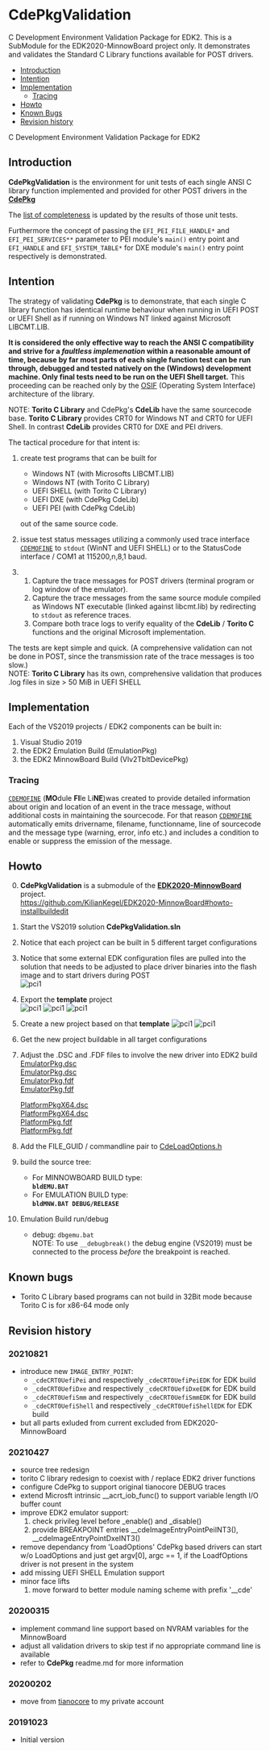 # CdePkgValidation
C Development Environment Validation Package for EDK2. This is a SubModule for the EDK2020-MinnowBoard project only. It demonstrates and validates the Standard C Library functions available for POST drivers. 
* [Introduction](README.md#introduction)
* [Intention](README.md#intention)
* [Implementation](README.md#implementation)
  * [Tracing](README.md#tracing)
* [Howto](README.md#howto)
* [Known Bugs](README.md#known-bugs)
* [Revision history](README.md#revision-history)

C Development Environment Validation Package for EDK2

## Introduction
**CdePkgValidation** is the environment for unit tests  of each single ANSI C library function
implemented and provided for other POST drivers in the [**CdePkg**](https://github.com/KilianKegel/CdePkg/blob/master/README.md#cdepkg)

The [list of completeness](https://github.com/KilianKegel/CdePkg/blob/master/implemented.md#validation-status) is updated
by the results of those unit tests.

Furthermore the concept of passing the `EFI_PEI_FILE_HANDLE*` and `EFI_PEI_SERVICES**` parameter to PEI
module's `main()` entry point and `EFI_HANDLE` and `EFI_SYSTEM_TABLE*` for DXE module's `main()` entry point respectively is
demonstrated.

## Intention
The strategy of validating **CdePkg** is to demonstrate, that each single C library function has identical runtime behaviour
when running in UEFI POST or UEFI Shell as if running on Windows NT linked against Microsoft LIBCMT.LIB.

**It is considered the only effective way to reach the ANSI C compatibility and strive for a *faultless implemenation*
within a reasonable amount of time, because by far most parts of each single function test can be run through, debugged and tested natively on the (Windows) development machine. Only final tests need to be run on the UEFI Shell target.**
This proceeding can be reached only by the [OSIF](https://github.com/KilianKegel/CdePkg/blob/master/README.md#interface-architecture) (Operating System Interface) architecture of the library.

NOTE: **Torito C Library** and CdePkg's **CdeLib** have the same sourcecode base. **Torito C Library**
provides CRT0 for Windows NT and CRT0 for UEFI Shell. In contrast **CdeLib**  provides CRT0 for DXE and PEI
drivers.

The tactical procedure for that intent is:
1.  create test programs that can be built for 
    * Windows NT (with Microsofts LIBCMT.LIB)
    * Windows NT (with Torito C Library)
    * UEFI SHELL (with Torito C Library)
    * UEFI DXE (with CdePkg CdeLib)
    * UEFI PEI (with CdePkg CdeLib)
    
    out of the same source code.
    
2.  issue test status messages utilizing a commonly used trace interface [`CDEMOFINE`](https://github.com/KilianKegel/CdePkg/blob/master/Include/CDE.h#L51) to 
    `stdout` (WinNT and UEFI SHELL) or to the StatusCode interface / COM1 at 115200,n,8,1 baud.
    
3.  
    1. Capture the trace messages for POST drivers (terminal program or log window of the emulator).
    2. Capture the trace messages from the same source module compiled as Windows NT executable (linked against libcmt.lib)
        by redirecting to `stdout` as reference traces.
    3. Compare both trace logs to verify equality of the **CdeLib** / **Torito C** functions and the original Microsoft implementation.

The tests are kept simple and quick. (A comprehensive validation can not be done in POST, since the
transmission rate of the trace messages is too slow.)<br>
NOTE: **Torito C Library** has its own, comprehensive validation that produces .log files in size > 50 MiB in UEFI SHELL

## Implementation
Each of the VS2019 projects / EDK2 components can be built in:

1. Visual Studio 2019
2. the EDK2 Emulation Build (EmulationPkg)
3. the EDK2 MinnowBoard Build (Vlv2TbltDevicePkg)

### Tracing
 [`CDEMOFINE`](https://github.com/KilianKegel/CdePkg/blob/master/Include/CDE.h#L51) (**MO**dule **FI**le Li**NE**)was created to provide
 detailed information about origin and location of an event in the trace message, without additional costs
 in maintaining the sourcecode. For that reason [`CDEMOFINE`](https://github.com/KilianKegel/CdePkg/blob/master/Include/CDE.h#L51) automatically emits drivername, filename, functionname, line of sourcecode and the message type 
 (warning, error, info  etc.) and includes a condition to enable or suppress the emission of the message.

## Howto
0. **CdePkgValidation** is a submodule of the [**EDK2020-MinnowBoard**](https://github.com/KilianKegel/EDK2020-MinnowBoard.git) project.<br> https://github.com/KilianKegel/EDK2020-MinnowBoard#howto-installbuildedit
1. Start the VS2019 solution **CdePkgValidation.sln**
2. Notice that each project can be built in 5 different target configurations 
3. Notice that some external EDK configuration files are pulled into the solution that needs to be adjusted
   to place driver binaries into the flash image and to start drivers during POST<br>
  ![pci1](https://raw.githubusercontent.com/KilianKegel/pictures/master/Untitled.png)
4. Export the **template** project<br>
   ![pci1](https://raw.githubusercontent.com/KilianKegel/pictures/master/Untitled2.png)
   ![pci1](https://raw.githubusercontent.com/KilianKegel/pictures/master/Untitled3.png)
   ![pci1](https://raw.githubusercontent.com/KilianKegel/pictures/master/Untitled4.png)
5. Create a new project based on that **template**
   ![pci1](https://raw.githubusercontent.com/KilianKegel/pictures/master/Untitled5.png)
   ![pci1](https://raw.githubusercontent.com/KilianKegel/pictures/master/Untitled6.png)
6. Get the new project buildable in all target configurations
7. Adjust the .DSC and .FDF files to involve the new driver into EDK2 build<br>
   [EmulatorPkg.dsc](https://github.com/KilianKegel/EDK2020-MinnowBoard/blob/master/overrides/EmulatorPkg/EmulatorPkg.dsc#L269)<br>
   [EmulatorPkg.dsc](https://github.com/KilianKegel/EDK2020-MinnowBoard/blob/master/overrides/EmulatorPkg/EmulatorPkg.dsc#L316)<br>
   [EmulatorPkg.fdf](https://github.com/KilianKegel/EDK2020-MinnowBoard/blob/master/overrides/EmulatorPkg/EmulatorPkg.fdf#L118)<br>
   [EmulatorPkg.fdf](https://github.com/KilianKegel/EDK2020-MinnowBoard/blob/master/overrides/EmulatorPkg/EmulatorPkg.fdf#L155)<br>

   [PlatformPkgX64.dsc](https://github.com/KilianKegel/EDK2020-MinnowBoard/blob/master/overrides/edk2-platforms/PlatformPkgX64.dsc#L745)<br>
   [PlatformPkgX64.dsc](https://github.com/KilianKegel/EDK2020-MinnowBoard/blob/master/overrides/edk2-platforms/PlatformPkgX64.dsc#L910)<br>
   [PlatformPkg.fdf](https://github.com/KilianKegel/EDK2020-MinnowBoard/blob/master/overrides/edk2-platforms/PlatformPkg.fdf#L337)<br>
   [PlatformPkg.fdf](https://github.com/KilianKegel/EDK2020-MinnowBoard/blob/master/overrides/edk2-platforms/PlatformPkg.fdf#L435)<br>
8. Add the FILE_GUID / commandline pair to [CdeLoadOptions.h](https://github.com/KilianKegel/CdePkg/blob/master/Include/CdeLoadOptions.h)
6. build the source tree:
    * For MINNOWBOARD BUILD type:<br>**`bldEMU.BAT`**
    * For  EMULATION  BUILD type:<br>**`bldMNW.BAT DEBUG/RELEASE`**
7. Emulation Build run/debug
    * debug: `dbgemu.bat`<br>
      NOTE: To use `__debugbreak()` the debug engine (VS2019) must be connected to the process *before*
            the breakpoint is reached.

  
## Known bugs
* Torito C Library based programs can not build in 32Bit mode because Torito C is for x86-64
  mode only

## Revision history
### 20210821
* introduce new `IMAGE_ENTRY_POINT`:
  - `_cdeCRT0UefiPei` and respectively `_cdeCRT0UefiPeiEDK` for EDK build
  - `_cdeCRT0UefiDxe` and respectively `_cdeCRT0UefiDxeEDK` for EDK build
  - `_cdeCRT0UefiSmm` and respectively `_cdeCRT0UefiSmmEDK` for EDK build
  - `_cdeCRT0UefiShell` and respectively `_cdeCRT0UefiShellEDK` for EDK build
* but all parts exluded from current excluded from EDK2020-MinnowBoard
### 20210427
* source tree redesign
* torito C library redesign to coexist with / replace EDK2 driver functions
* configure CdePkg to support original tianocore DEBUG traces
* extend Microsft intrinsic __acrt_iob_func() to support variable length I/O buffer count
* improve EDK2 emulator support:
  1. check privileg level before _enable() and _disable()
  2. provide BREAKPOINT entries __cdeImageEntryPointPeiINT3(), __cdeImageEntryPointDxeINT3()
* remove dependancy from 'LoadOptions'
  CdePkg based drivers can start w/o LoadOptions and just get argv[0], argc == 1, if the LoadfOptions driver is not present in the system
* add missing UEFI SHELL Emulation support
* minor face lifts
  1. move forward to better module naming scheme with prefix '__cde'

### 20200315
* implement command line support based on NVRAM variables for the MinnowBoard
* adjust all validation drivers to skip test if no appropriate command line is available
* refer to **CdePkg** readme.md for more information

### 20200202
* move from [tianocore](https://github.com/tianocore/edk2-staging/tree/CdePkg) to my private account 

### 20191023
* Initial version


